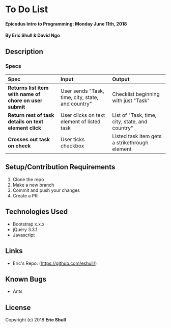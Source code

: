 # To Do List

#### Epicodus Intro to Programming: Monday June 11th, 2018

#### By Eric Shull & David Ngo

## Description

### Specs
| Spec | Input | Output |
| :-------------     | :------------- | :------------- |
| **Returns list item with name of chore on user submit** | User sends "Task, time, city, state, and country" | Checklist beginning with just "Task" |
| **Return rest of task details on text element click**| User clicks on text element of listed task |  List of "Task, time, city, state, and country" |
| **Crosses out task on check** | User ticks checkbox | Listed task item gets a strikethrough element |

## Setup/Contribution Requirements

1. Clone the repo
1. Make a new branch
1. Commit and push your changes
1. Create a PR

## Technologies Used

* Bootstrap x.x.x
* jQuery 3.3.1
* Javascript

## Links

* Eric's Repo: (https://github.com/eshull/)

## Known Bugs

* Ants

## License


Copyright (c) 2018 **Eric Shull**
